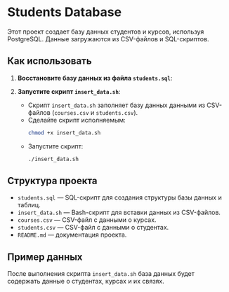 # Students Database

Этот проект создает базу данных студентов и курсов, используя PostgreSQL. Данные загружаются из CSV-файлов и SQL-скриптов.

## Как использовать

1. **Восстановите базу данных из файла `students.sql`**:

2. **Запустите скрипт `insert_data.sh`**:
   - Скрипт `insert_data.sh` заполняет базу данных данными из CSV-файлов (`courses.csv` и `students.csv`).
   - Сделайте скрипт исполняемым:
     ```bash
     chmod +x insert_data.sh
     ```
   - Запустите скрипт:
     ```bash
     ./insert_data.sh
     ```

## Структура проекта

- `students.sql` — SQL-скрипт для создания структуры базы данных и таблиц.
- `insert_data.sh` — Bash-скрипт для вставки данных из CSV-файлов.
- `courses.csv` — CSV-файл с данными о курсах.
- `students.csv` — CSV-файл с данными о студентах.
- `README.md` — документация проекта.

## Пример данных

После выполнения скрипта `insert_data.sh` база данных будет содержать данные о студентах, курсах и их связях.

